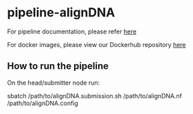 # pipeline-alignDNA

For pipeline documentation, please refer [here](https://uclahs.box.com/s/kl4pacq332bprpe9lnfams0l8vglmg30)

For docker images, please view our Dockerhub repository [here](https://hub.docker.com/orgs/blcdsdockerregistry/repositories)

## How to run the pipeline
On the head/submitter node run:

sbatch /path/to/alignDNA.submission.sh /path/to/alignDNA.nf /path/to/alignDNA.config
